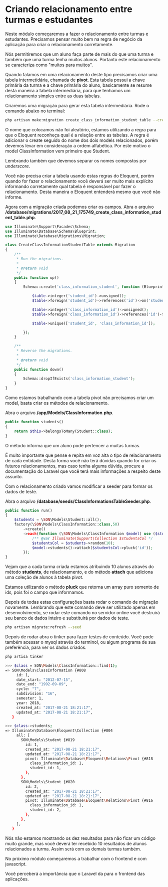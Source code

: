 # Criando relacionamento entre turmas e estudantes

Neste módulo começaremos a fazer o relacionamento entre turmas e estudantes. Precisamos pensar muito bem na regra de negócio da aplicação para criar o relacionamento corretamente.

Nós permitiremos que um aluno faça parte de mais do que uma turma e também que uma turma tenha muitos alunos. Portanto este relacionamento se caracteriza como "muitos para muitos".

Quando falamos em uma relacionamento deste tipo precisamos criar uma tabela intermetidária, chamada de **pivot**. Esta tabela possui a chave primária da turma e a chave primária do aluno, basicamente se resume desta maneira a tabela intermediária, para que tenhamos um relacionamento simples entre as duas tabelas.

Criaremos uma migração para gerar esta tabela intermediária. Rode o comando abaixo no terminal:

```sh
php artisan make:migration create_class_information_student_table --create=class_information_student
```

O nome que colocamos não foi aleatório, estamos utilizando a regra para que o Eloquent reconheça qual é a relação entre as tabelas. A regra é adicionar o create seguido do nome dos dois models relacionados, porém devemos levar em consideração a ordem alfabética. Por este motivo o model ClassInformation vem primeiro que Student.

Lembrando também que devemos separar os nomes compostos por *underscore*.

Você não precisa criar a tabela usando estas regras do Eloquent, porém quando for fazer o relacionamento você deverá ser muito mais explícito informando corretamente qual tabela é responsável por fazer o relacionamento. Desta maneira o Eloquent entenderá mesmo que você não informe.

Agora com a migração criada podemos criar os campos. Abra o arquivo **/database/migrations/2017_08_21_175749_create_class_information_student_table.php**.

```php
use Illuminate\Support\Facades\Schema;
use Illuminate\Database\Schema\Blueprint;
use Illuminate\Database\Migrations\Migration;

class CreateClassInformationStudentTable extends Migration
{
    /**
     * Run the migrations.
     *
     * @return void
     */
    public function up()
    {
        Schema::create('class_information_student', function (Blueprint $table) {

        	$table->integer('student_id')->unsigned();
        	$table->foreign('student_id')->references('id')->on('students');

        	$table->integer('class_information_id')->unsigned();
        	$table->foreign('class_information_id')->references('id')->on('class_informations');

        	$table->unique(['student_id', 'class_information_id']);

        });
    }

    /**
     * Reverse the migrations.
     *
     * @return void
     */
    public function down()
    {
        Schema::dropIfExists('class_information_student');
    }
}
```

Como estamos trabalhando com a tabela pivot não precisamos criar um model, basta criar os métodos de relacionamento.

Abra o arquivo **/app/Models/ClassInformation.php**.

```php
public function students()
{
    return $this->belongsToMany(Student::class);
} 
```

O método informa que um aluno pode pertencer a muitas turmas.

É muito importante que pense e repita em voz alta o tipo de relacionamento de cada entidade. Desta forma você não terá dúvidas quando for criar os futuros relacionamentos, mas caso tenha alguma dúvida, procure a documentação do Laravel que você terá mais informações a respeito deste assunto.

Com o relacionamento criado vamos modificar a seeder para formar os dados de teste.

Abra o arquivo **/database/seeds/ClassInformationsTableSeeder.php**.

```php
public function run()
{
    $students = \SON\Models\Student::all();
    factory(\SON\Models\ClassInformation::class,50)
        ->create()
        ->each(function (\SON\Models\ClassInformation $model) use ($students){
            /** @var Illuminate\Support\Collection $studentsCol */
            $studentsCol = $students->random(10);
            $model->students()->attach($studentsCol->pluck('id'));
        });
}
```

Vejam que a cada turma criada estamos atribuindo 10 alunos através do método **students**, de relacionamento, e do método **attach** que adiciona uma coleção de alunos à tabela pivot.

Estamos utilizando o método **pluck** que retorna um array puro somento de ids, pois foi o campo que informamos.

Depois de todas estas configurações basta rodar o comando de migração novamente. Lembrando que este comando deve ser utilizado apenas em desenvolvimento, se rodar este comando no servidor online você destruirá seu banco de dados inteiro e substituirá por dados de teste.

```sh
php artisan migrate:refresh --seed
```

Depois de rodar abra o tinker para fazer testes de conteúdo. Você pode também acessar o mysql através do terminol, ou algum programa de sua preferência, para ver os dados criados.

```sh
php artisa tinker

>>> $class = SON\Models\ClassInformation::find(1);
=> SON\Models\ClassInformation {#808
     id: 1,
     date_start: "2012-07-15",
     date_end: "1992-09-09",
     cycle: "7",
     subdivision: "16",
     semester: 1,
     year: 2018,
     created_at: "2017-08-21 18:21:17",
     updated_at: "2017-08-21 18:21:17",
   }

>>> $class->students;
=> Illuminate\Database\Eloquent\Collection {#804
     all: [
       SON\Models\Student {#819
         id: 1,
         created_at: "2017-08-21 18:21:17",
         updated_at: "2017-08-21 18:21:17",
         pivot: Illuminate\Database\Eloquent\Relations\Pivot {#818
           class_information_id: 1,
           student_id: 1,
         },
       },
       SON\Models\Student {#820
         id: 2,
         created_at: "2017-08-21 18:21:17",
         updated_at: "2017-08-21 18:21:17",
         pivot: Illuminate\Database\Eloquent\Relations\Pivot {#816
           class_information_id: 1,
           student_id: 2,
         },
       },
     ],
   }
```

Nós não estamos mostrando os dez resultados para não ficar um código muito grande, mas você deverá ter recebido 10 resultados de alunos relacionados a turma. Assim será com as demais turmas também.

No próximo módulo começaremos a trabalhar com o frontend e com javascript.

Você perceberá a importância que o Laravel da para o frontend das aplicações.
